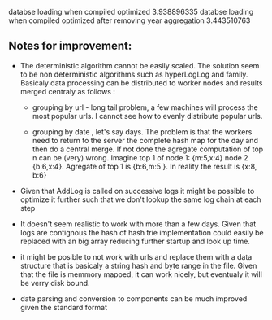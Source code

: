 databse loading when compiled optimized  3.938896335 
databse loading when compiled optimized after removing year aggregation 3.443510763 

## Notes for improvement:

* The deterministic algorithm cannot be easily scaled. The solution seem to be non deterministic algorithms such as hyperLogLog and family. Basicaly data processing can be distributed to worker nodes and results merged centraly as follows :

    - grouping by url - long tail problem, a few machines will process the most popular urls. I cannot see how to evenly distribute popular urls.

    - grouping by date , let's say days. The problem is that the workers need to return to the server the complete hash map for the day and then do a central merge. If not done the agregate computation of top n can be (very) wrong. Imagine top 1 of node 1: {m:5,x:4} node 2 {b:6,x:4}. Agregate of top 1 is {b:6,m:5 }. In reality the result is {x:8, b:6}


* Given that AddLog is called on successive logs it might be possible to optimize it further such that we don't lookup the same log chain at each step

* It doesn't seem realistic to work with more than a few days. Given that logs are contignous the hash of hash trie implementation could easily be replaced with an big array reducing further startup and look up time.

* it might be posible to not work with urls and replace them with a data structure that is basicaly a string hash and byte range in the file. Given that the file is memmory mapped, it can work nicely, but eventualy it will be verry disk bound.

* date parsing and conversion to components can be much improved given the standard format 

